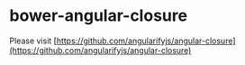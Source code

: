 bower-angular-closure
=====================

Please visit [https://github.com/angularifyjs/angular-closure](https://github.com/angularifyjs/angular-closure)